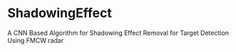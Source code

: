 # ShadowingEffect
A CNN Based Algorithm for Shadowing Effect Removal for Target Detection Using FMCW radar
